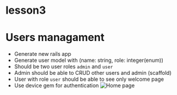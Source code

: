# lesson3

Users managament
==

- Generate new rails app
- Generate user model with (name: string, role: integer(enum))
- Should be two user roles `admin` and `user`
- Admin should be able to CRUD other users and admin (scaffold)
- User with role `user` should be able to see only welcome page
- Use device gem for authentication
![Home page](https://preview.ibb.co/c8rF3L/1.png)
